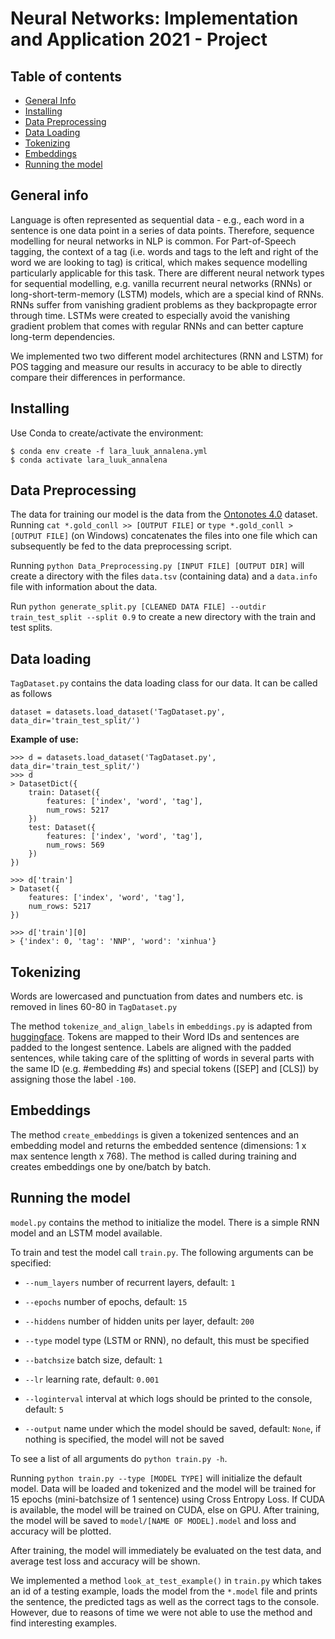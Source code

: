 # Neural Networks: Implementation and Application 2021 - Project


## Table of contents
* [General Info](#general-info)
* [Installing](#installing)
* [Data Preprocessing](#data-Preprocessing)
* [Data Loading](#data-loading)
* [Tokenizing](#tokenizing)
* [Embeddings](#embeddings)
* [Running the model](#running-the-model)

## General info

Language is often represented as sequential data - e.g., each word in a sentence is one data point in a series of data points. Therefore, sequence modelling for neural networks in NLP is common. For Part-of-Speech tagging, the context of a tag (i.e. words and tags to the left and right of the word we are looking to tag) is critical, which makes sequence modelling particularly applicable for this task. 
There are different neural network types for sequential modelling, e.g. vanilla recurrent neural networks (RNNs)  or long-short-term-memory (LSTM) models, which are a special kind of RNNs. RNNs suffer from vanishing gradient problems as they backpropagte error through time. LSTMs were created to especially avoid the vanishing gradient problem that comes with regular RNNs and can better capture long-term dependencies.

We implemented two two different model architectures (RNN and LSTM) for POS tagging and measure our results in accuracy to be able to directly compare their differences in performance.

## Installing

Use Conda to create/activate the environment:
```
$ conda env create -f lara_luuk_annalena.yml
$ conda activate lara_luuk_annalena
```

## Data Preprocessing

The data for training our model is the data from the [Ontonotes 4.0](https://catalog.ldc.upenn.edu/LDC2011T03) dataset. Running `cat *.gold_conll >> [OUTPUT FILE]` or `type *.gold_conll > [OUTPUT FILE]` (on Windows) concatenates the files into one file which can subsequently be fed to the data preprocessing script.

Running `python Data_Preprocessing.py [INPUT FILE] [OUTPUT DIR]` will create a directory with the files `data.tsv` (containing data) and a `data.info` file with information about the data.

Run `python generate_split.py [CLEANED DATA FILE] --outdir train_test_split --split 0.9` to create a new directory with the train and test splits.

## Data loading

`TagDataset.py` contains the data loading class for our data. It can be called as follows

`dataset = datasets.load_dataset('TagDataset.py', data_dir='train_test_split/')`

**Example of use:**
```
>>> d = datasets.load_dataset('TagDataset.py', data_dir='train_test_split/')
>>> d
> DatasetDict({
    train: Dataset({
        features: ['index', 'word', 'tag'],
        num_rows: 5217
    })
    test: Dataset({
        features: ['index', 'word', 'tag'],
        num_rows: 569
    })
})

>>> d['train']
> Dataset({
    features: ['index', 'word', 'tag'],
    num_rows: 5217
})

>>> d['train'][0]
> {'index': 0, 'tag': 'NNP', 'word': 'xinhua'}

```


## Tokenizing

Words are lowercased and punctuation from dates and numbers etc. is removed in lines 60-80 in `TagDataset.py`

The method `tokenize_and_align_labels` in `embeddings.py` is adapted from [huggingface](https://github.com/huggingface/transformers/blob/master/examples/token-classification/run_ner.py). Tokens are mapped to their Word IDs and sentences are padded to the longest sentence. Labels are aligned with the padded sentences, while taking care of the splitting of words in several parts with the same ID (e.g. #embedding #s) and special tokens ([SEP] and [CLS]) by assigning those the label `-100`. 

## Embeddings

The method `create_embeddings` is given a tokenized sentences and an embedding model and returns the embedded sentence (dimensions: 1 x max sentence length x 768). The method is called during training and creates embeddings one by one/batch by batch. 

## Running the model

`model.py` contains the method to initialize the model. There is a simple RNN model and an LSTM model available.

To train and test the model call `train.py`. The following arguments can be specified:

- `--num_layers`   number of recurrent layers, default: `1`

- `--epochs`       number of epochs, default: `15`

- `--hiddens`      number of hidden units per layer, default: `200`

- `--type`         model type (LSTM or RNN), no default, this must be specified

- `--batchsize`   batch size, default: `1`

- `--lr`          learning rate, default: `0.001`

- `--loginterval` interval at which logs should be printed to the console, default: `5`

-  `--output`      name under which the model should be saved, default: `None`, if nothing is specified, the model will not be saved

To see a list of all arguments do `python train.py -h`. 

Running `python train.py --type [MODEL TYPE]` will initialize the default model. Data will be loaded and tokenized and the model will be trained for 15 epochs (mini-batchsize of 1 sentence) using Cross Entropy Loss. If CUDA is available, the model will be trained on CUDA, else on GPU. After training, the model will be saved to `model/[NAME OF MODEL].model` and loss and accuracy will be plotted. 

After training, the model will immediately be evaluated on the test data, and average test loss and accuracy will be shown.

We implemented a method `look_at_test_example()` in `train.py` which takes an id of a testing example, loads the model from the `*.model` file and prints the sentence, the predicted tags as well as the correct tags to the console. However, due to reasons of time we were not able to use the method and find interesting examples.
